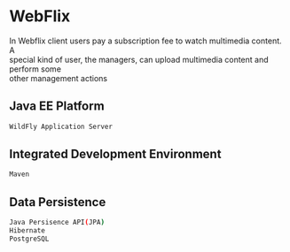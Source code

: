 # WebFlix
In	Webflix	client	users	pay	a	subscription	fee	to	watch	multimedia	content.	A	
special	kind	of	user,	the	managers,	can	upload	multimedia	content	and	perform	some	
other	management	actions

## Java EE Platform
```sh
WildFly Application Server
```

## Integrated Development Environment
```sh
Maven
```

## Data Persistence
```sh
Java Persisence API(JPA)
Hibernate
PostgreSQL
```

